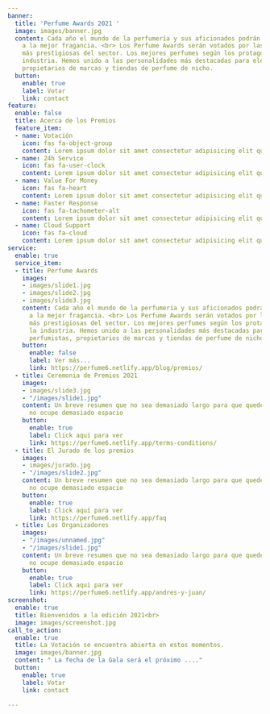 ```yaml
---
banner:
  title: 'Perfume Awards 2021 '
  image: images/banner.jpg
  content: Cada año el mundo de la perfumería y sus aficionados podrán ver el premio
    a la mejor fragancia. <br> Los Perfume Awards serán votados por las personalidades
    más prestigiosas del sector. Los mejores perfumes según los protagonistas de la
    industria. Hemos unido a las personalidades más destacadas para elegirlos, perfumistas,
    propietarios de marcas y tiendas de perfume de nicho.
  button:
    enable: true
    label: Votar
    link: contact
feature:
  enable: false
  title: Acerca de los Premios
  feature_item:
  - name: Votación
    icon: fas fa-object-group
    content: Lorem ipsum dolor sit amet consectetur adipisicing elit quam nihil
  - name: 24h Service
    icon: fas fa-user-clock
    content: Lorem ipsum dolor sit amet consectetur adipisicing elit quam nihil
  - name: Value For Money
    icon: fas fa-heart
    content: Lorem ipsum dolor sit amet consectetur adipisicing elit quam nihil
  - name: Faster Response
    icon: fas fa-tachometer-alt
    content: Lorem ipsum dolor sit amet consectetur adipisicing elit quam nihil
  - name: Cloud Support
    icon: fas fa-cloud
    content: Lorem ipsum dolor sit amet consectetur adipisicing elit quam nihil
service:
  enable: true
  service_item:
  - title: Perfume Awards
    images:
    - images/slide1.jpg
    - images/slide2.jpg
    - images/slide3.jpg
    content: Cada año el mundo de la perfumería y sus aficionados podrán ver el premio
      a la mejor fragancia. <br> Los Perfume Awards serán votados por las personalidades
      más prestigiosas del sector. Los mejores perfumes según los protagonistas de
      la industria. Hemos unido a las personalidades más destacadas para elegirlos,
      perfumistas, propietarios de marcas y tiendas de perfume de nicho.
    button:
      enable: false
      label: Ver más...
      link: https://perfume6.netlify.app/blog/premios/
  - title: Ceremonia de Premios 2021
    images:
    - images/slide3.jpg
    - "/images/slide1.jpg"
    content: Un breve resumen que no sea demasiado largo para que quede ajustado y
      no ocupe demasiado espacio
    button:
      enable: true
      label: Click aquí para ver
      link: https://perfume6.netlify.app/terms-conditions/
  - title: El Jurado de los premios
    images:
    - images/jurado.jpg
    - "/images/slide2.jpg"
    content: Un breve resumen que no sea demasiado largo para que quede ajustado y
      no ocupe demasiado espacio
    button:
      enable: true
      label: Click aquí para ver
      link: https://perfume6.netlify.app/faq
  - title: Los Organizadores
    images:
    - "/images/unnamed.jpg"
    - "/images/slide1.jpg"
    content: Un breve resumen que no sea demasiado largo para que quede ajustado y
      no ocupe demasiado espacio
    button:
      enable: true
      label: Click aqui para ver
      link: https://perfume6.netlify.app/andres-y-juan/
screenshot:
  enable: true
  title: Bienvenidos a la edición 2021<br>
  image: images/screenshot.jpg
call_to_action:
  enable: true
  title: La Votación se encuentra abierta en estos momentos.
  image: images/banner.jpg
  content: " La fecha de la Gala será el próximo ...."
  button:
    enable: true
    label: Votar
    link: contact

---
```


